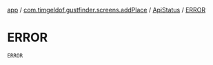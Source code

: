 [app](../../index.md) / [com.timgeldof.gustfinder.screens.addPlace](../index.md) / [ApiStatus](index.md) / [ERROR](./-e-r-r-o-r.md)

# ERROR

`ERROR`